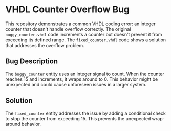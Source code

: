 # VHDL Counter Overflow Bug

This repository demonstrates a common VHDL coding error: an integer counter that doesn't handle overflow correctly. The original `buggy_counter.vhdl` code increments a counter but doesn't prevent it from exceeding its defined range.  The `fixed_counter.vhdl` code shows a solution that addresses the overflow problem.

## Bug Description
The `buggy_counter` entity uses an integer signal to count. When the counter reaches 15 and increments, it wraps around to 0.  This behavior might be unexpected and could cause unforeseen issues in a larger system.

## Solution
The `fixed_counter` entity addresses the issue by adding a conditional check to stop the counter from exceeding 15.  This prevents the unexpected wrap-around behavior.
